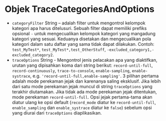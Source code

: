 # Objek TraceCategoriesAndOptions

* `categoryFilter` String – adalah filter untuk mengontrol kelompok kategori apa harus ditelusuri. Sebuah filter dapat memiliki prefiks opsional `-` untuk mengecualikan kelompok kategori yang mangadung kategori yang sesuai. Keduanya disetakan dan mengecualikan pola kategori dalam satu daftar yang sama tidak dapat dilakukan. Contoh: `test_MyTest*`, `test_MyTest*,test_OtherStuff`, `-excluded_category1,-excluded_category2`.
* `traceOptions` String - Mengontrol jenis pelacakan apa yang diaktifkan, urutan yang dipisahkan koma dari string berikut: `record-until-full`, `record-continuously`, `trace-to-console`, `enable-sampling`, `enable-systrace`, e.g. `'record-until-full,enable-sampling'`. 3 pilihan pertama adalah mode perekaman jejak dan karenanya saling eksklusif. Jika lebih dari satu mode perekaman jejak muncul di string ` traceOptions ` yang terakhir diutamakan. Jika tidak ada mode perekaman jejak ditentukan, mode perekaman `record-until-full`. Opsi jejak pertama-tama akan diatur ulang ke opsi default (`record_mode` diatur ke `record-until-full`, `enable_sampling` dan `enable_systrace` diatur ke `false`) sebelum opsi yang diurai dari `traceOptions` diaplikasikan.
